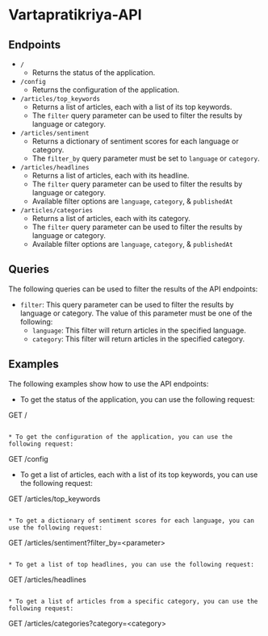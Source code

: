 # Vartapratikriya-API

## Endpoints

- `/`
  - Returns the status of the application.
- `/config`
  - Returns the configuration of the application.
- `/articles/top_keywords`
  - Returns a list of articles, each with a list of its top keywords.
  - The `filter` query parameter can be used to filter the results by language or category.
- `/articles/sentiment`
  - Returns a dictionary of sentiment scores for each language or category.
  - The `filter_by` query parameter must be set to `language` or `category`.
- `/articles/headlines`
  - Returns a list of articles, each with its headline.
  - The `filter` query parameter can be used to filter the results by language or category.
  - Available filter options are `language`, `category`, & `publishedAt`
- `/articles/categories`
  - Returns a list of articles, each with its category.
  - The `filter` query parameter can be used to filter the results by language or category.
  - Available filter options are `language`, `category`, & `publishedAt`

## Queries

The following queries can be used to filter the results of the API endpoints:

- `filter`: This query parameter can be used to filter the results by language or category. The value of this parameter must be one of the following:
  - `language`: This filter will return articles in the specified language.
  - `category`: This filter will return articles in the specified category.

## Examples

The following examples show how to use the API endpoints:

- To get the status of the application, you can use the following request:

GET /

```

* To get the configuration of the application, you can use the following request:

```

GET /config

- To get a list of articles, each with a list of its top keywords, you can use the following request:

GET /articles/top_keywords

```

* To get a dictionary of sentiment scores for each language, you can use the following request:

```

GET /articles/sentiment?filter_by=\<parameter\>

```

* To get a list of top headlines, you can use the following request:

```

GET /articles/headlines

```

* To get a list of articles from a specific category, you can use the following request:

```

GET /articles/categories?category=\<category\>
